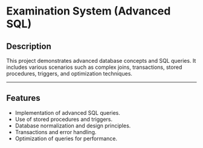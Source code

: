 
# Examination System (Advanced SQL)

## Description

This project demonstrates advanced database concepts and SQL queries. It includes various scenarios such as complex joins, transactions, stored procedures, triggers, and optimization techniques.

---

## Features

- Implementation of advanced SQL queries.
- Use of stored procedures and triggers.
- Database normalization and design principles.
- Transactions and error handling.
- Optimization of queries for performance.
